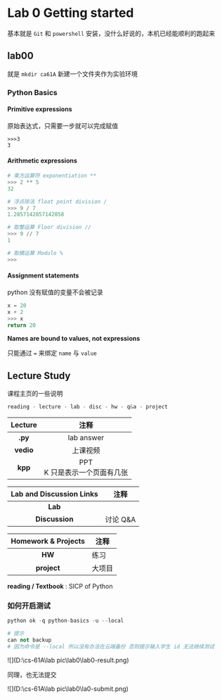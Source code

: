 # Lab 0 Getting started

基本就是 `Git` 和 `powershell` 安装，没什么好说的，本机已经能顺利的跑起来

## lab00

就是 `mkdir ca61A` 新建一个文件夹作为实验环境

### Python Basics

#### Primitive expressions

原始表达式，只需要一步就可以完成赋值

```
>>>3
3
```



#### Arithmetic expressions

```python
# 乘方运算符	exponentiation **
>>> 2 ** 5
32

# 浮点除法 float point division	/
>>> 9 / 7
1.2857142857142858

# 取整运算 Floor division //
>>> 9 // 7
1

# 取模运算 Modulo %
>>> 
```

#### Assignment statements

python 没有赋值的变量不会被记录

```python
x = 20
x + 2
>>> x
return 20
```

**Names are bound to values, not expressions** 

只能通过 `=` 来绑定 `name` 与 `value` 

## Lecture Study

课程主页的一些说明

```python
reading - lecture - lab - disc - hw - q&a - project
```

|  Lecture  |               注释                |
| :-------: | :-------------------------------: |
|  **.py**  |            lab answer             |
| **vedio** |             上课视频              |
|  **kpp**  | PPT <br/>K 只是表示一个页面有几张 |



| Lab and Discussion Links |   注释   |
| :----------------------: | :------: |
|         **Lab**          |          |
|      **Discussion**      | 讨论 Q&A |



| Homework & Projects | 注释   |
| :-----------------: | ------ |
|       **HW**        | 练习   |
|     **project**     | 大项目 |

**reading / Textbook** : SICP of Python 

### 如何开启测试

```python
python ok -q python-basics -u --local
```

```python
# 提示
can not backup
# 因为命令是 --local 所以没有办法在云端备份 否则提示输入学生 id 无法继续测试
```

![](D:\cs-61A\lab pic\lab0\lab0-result.png)



同理，也无法提交

![](D:\cs-61A\lab pic\lab0\la0-submit.png)



# 
